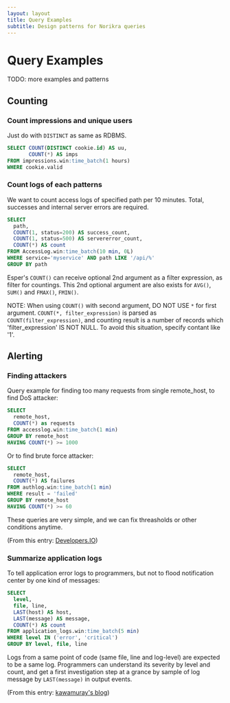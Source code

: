 ```yaml
---
layout: layout
title: Query Examples
subtitle: Design patterns for Norikra queries
---
```

# Query Examples

TODO: more examples and patterns

## Counting

### Count impressions and unique users

Just do with `DISTINCT` as same as RDBMS.

```sql
SELECT COUNT(DISTINCT cookie.id) AS uu,
       COUNT(*) AS imps
FROM impressions.win:time_batch(1 hours)
WHERE cookie.valid
```

### Count logs of each patterns

We want to count access logs of specified path per 10 minutes. Total, successes and internal server errors are required.

```sql
SELECT
  path,
  COUNT(1, status=200) AS success_count,
  COUNT(1, status=500) AS servererror_count,
  COUNT(*) AS count
FROM AccessLog.win:time_batch(10 min, 0L)
WHERE service='myservice' AND path LIKE '/api/%'
GROUP BY path
```

Esper's `COUNT()` can receive optional 2nd argument as a filter expression, as filter for countings. This 2nd optional argument are also exists for `AVG()`, `SUM()` and `FMAX()`, `FMIN()`.

NOTE: When using `COUNT()` with second argument, DO NOT USE `*` for first argument. `COUNT(*, filter_expression)` is parsed as `COUNT(filter_expression)`, and counting result is a number of records which 'filter_expression' IS NOT NULL. To avoid this situation, specify contant like '1'.

## Alerting

### Finding attackers

Query example for finding too many requests from single remote_host, to find DoS attacker:

```sql
SELECT
  remote_host,
  COUNT(*) as requests
FROM accesslog.win:time_batch(1 min)
GROUP BY remote_host
HAVING COUNT(*) >= 1000
```

Or to find brute force attacker:

```sql
SELECT
  remote_host,
  COUNT(*) AS failures
FROM authlog.win:time_batch(1 min)
WHERE result = 'failed'
GROUP BY remote_host
HAVING COUNT(*) >= 60
```

These queries are very simple, and we can fix threasholds or other conditions anytime.

(From this entry: [Developers.IO](http://dev.classmethod.jp/cloud/aws/block_dos_attack_by_norikra/))

### Summarize application logs

To tell application error logs to programmers, but not to flood notification center by one kind of messages:

```sql
SELECT
  level,
  file, line,
  LAST(host) AS host,
  LAST(message) AS message,
  COUNT(*) AS count
FROM application_logs.win:time_batch(5 min)
WHERE level IN ('error', 'critical')
GROUP BY level, file, line
```

Logs from a same point of code (same file, line and log-level) are expected to be a same log. Programmers can understand its severity by level and count, and get a first investigation step at a grance by sample of log message by `LAST(message)` in output events.

(From this entry: [kawamuray's blog](http://kawamuray.hatenablog.com/entry/2014/03/16/022448))
